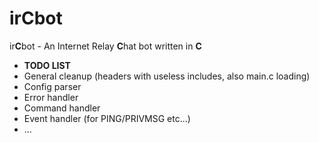 ir<b>C</b>bot
====

ir<b>C</b>bot - An Internet Relay <b>C</b>hat bot written in <b>C</b>


- <b>TODO LIST</b>
- General cleanup (headers with useless includes, also main.c loading)
- Config parser
- Error handler
- Command handler
- Event handler (for PING/PRIVMSG etc...)
- ...
